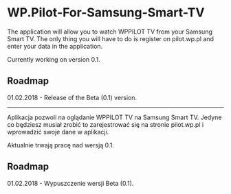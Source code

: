 # WP.Pilot-For-Samsung-Smart-TV
[logo]: https://cdn2.iconfinder.com/data/icons/flags/flags/48/united-kingdom-great-britain.png
The application will allow you to watch WPPILOT TV from your Samsung Smart TV.
The only thing you will have to do is register on pilot.wp.pl and enter your data in the application.

Currently working on version 0.1.

## Roadmap
01.02.2018 - Release of the Beta (0.1) version.
___
[logo]: https://cdn2.iconfinder.com/data/icons/flags_gosquared/48/Poland.png
Aplikacja pozwoli na oglądanie WPPILOT TV na Samsung Smart TV. 
Jedyne co będziesz musiał zrobić to zarejestrować się na stronie pilot.wp.pl i wprowadzić swoje dane w aplikacji.

Aktualnie trwają pracę nad wersją 0.1.

## Roadmap
01.02.2018 - Wypuszczenie wersji Beta (0.1).
